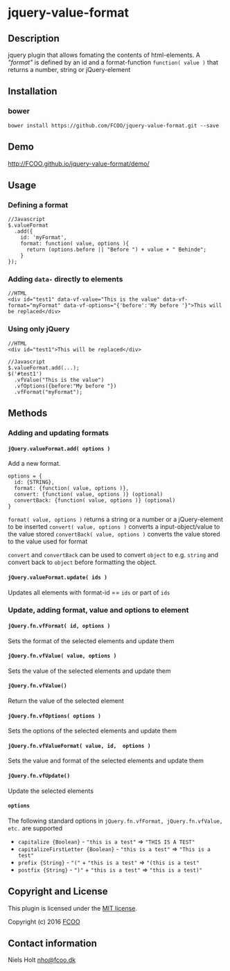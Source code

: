 # jquery-value-format
>


## Description
jquery plugin that allows fomating the contents of html-elements.
A *"format"* is defined by an id and a format-function `function( value )` that returns a number, string or jQuery-element

## Installation
### bower
`bower install https://github.com/FCOO/jquery-value-format.git --save`

## Demo
http://FCOO.github.io/jquery-value-format/demo/ 

## Usage
### Defining a format
	//Javascript
	$.valueFormat
	  .add({ 
	    id: 'myFormat', 
	    format: function( value, options ){
	      return (options.before || "Before ") + value + " Behinde";
	    }
	});

### Adding `data-` directly to elements
	//HTML
	<div id="test1" data-vf-value="This is the value" data-vf-format="myFormat" data-vf-options="{'before':'My before '}">This will be replaced</div>

### Using only jQuery
	//HTML
	<div id="test1">This will be replaced</div>

	//Javascript
	$.valueFormat.add(...);
	$('#test1')
	  .vfValue("This is the value")
	  .vfOptions({before:"My before "})
	  .vfFormat("myFormat");


## Methods

### Adding and updating formats
#### `jQuery.valueFormat.add( options )`
Add a new format.

	options = {
	  id: {STRING}, 
	  format: {function( value, options )},
	  convert: {function( value, options )} (optional)
	  convertBack: {function( value, options )} (optional)
	}


`format( value, options )` returns a string or a number or a jQuery-element to be inserted
`convert( value, options )` converts a input-object/value to the value stored
`convertBack( value, options )` converts the value stored to the value used for format

`convert` and `convertBack` can be used to convert `object` to e.g. `string` and convert back to `object` before formatting the object.

#### `jQuery.valueFormat.update( ids )`
Updates all elements with format-id == `ids` or part of `ids`

### Update, adding format, value and options to element 

#### `jQuery.fn.vfFormat( id, options )`
Sets the format of the selected elements and update them

#### `jQuery.fn.vfValue( value, options )`
Sets the value of the selected elements and update them

#### `jQuery.fn.vfValue()`
Return the value of the selected element

#### `jQuery.fn.vfOptions( options )`
Sets the options of the selected elements and update them

#### `jQuery.fn.vfValueFormat( value, id,  options )`
Sets the value and format of the selected elements and update them

#### `jQuery.fn.vfUpdate()`
Update the selected elements 

#### `options`
The following standard options in `jQuery.fn.vfFormat, jQuery.fn.vfValue, etc.` are supported
- `capitalize {Boolean}` - `"this is a test"` => `"THIS IS A TEST"`
- `capitalizeFirstLetter {Boolean}` - `"this is a test"` => `"This is a test"`
- `prefix {String}` - `"("` + `"this is a test"` => `"(this is a test"`
- `postfix {String}` - `")"` + `"this is a test"` => `"this is a test)"`


## Copyright and License
This plugin is licensed under the [MIT license](https://github.com/FCOO/jquery-value-format/LICENSE).

Copyright (c) 2016 [FCOO](https://github.com/FCOO)

## Contact information

Niels Holt nho@fcoo.dk

